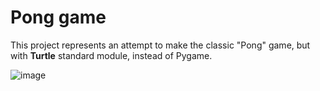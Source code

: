 # Pong game
This project represents an attempt to make the classic "Pong" game, but with **Turtle** standard module, instead of Pygame.

![image](https://user-images.githubusercontent.com/65022671/185482732-010ed113-d4f3-4782-99fe-f8eb0bc0ca78.png)
